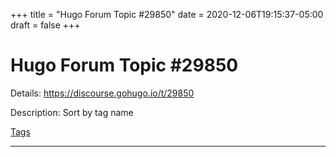 +++
title = "Hugo Forum Topic #29850"
date = 2020-12-06T19:15:37-05:00
draft = false
+++
# Hugo Forum Topic #29850

Details: <https://discourse.gohugo.io/t/29850>

Description: Sort by tag name

[Tags](/tags)

---
